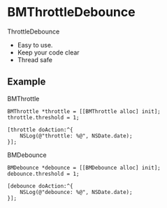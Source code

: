 # BMThrottleDebounce

ThrottleDebounce

* Easy to use.
* Keep your code clear
* Thread safe

## Example

BMThrottle

```objc
BMThrottle *throttle = [[BMThrottle alloc] init];
throttle.threshold = 1;

[throttle doAction:^{
    NSLog(@"throttle: %@", NSDate.date);
}];
```

BMDebounce

```objc
BMDebounce *debounce = [[BMDebounce alloc] init];
debounce.threshold = 1;

[debounce doAction:^{
    NSLog(@"debounce: %@", NSDate.date);
}];
